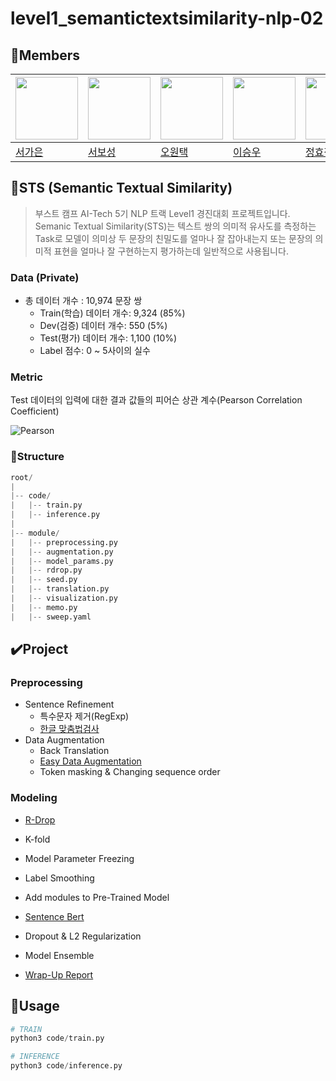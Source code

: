 # level1_semantictextsimilarity-nlp-02

## 🌱Members


|<img src='https://avatars.githubusercontent.com/u/85860941?v=4' height=100 width=100px></img>|<img src='https://avatars.githubusercontent.com/u/28584259?v=4' height=100 width=100px></img>|<img src='https://avatars.githubusercontent.com/u/75467530?v=4' height=100 width=100px></img>|<img src='https://avatars.githubusercontent.com/u/60664644?v=4' height=100 width=100px></img>|<img src='https://avatars.githubusercontent.com/u/101383752?v=4' height=100 width=100px></img>|
| --- | --- | --- | --- | --- |
| [서가은](https://github.com/gaeun0112) | [서보성](https://github.com/Seoboseong) | [오원택](https://github.com/dnjdsxor21) | [이승우](https://github.com/OLAOOT) | [정효정](https://github.com/HYOJUNG08) |

## 📎STS (Semantic Textual Similarity)

> 부스트 캠프 AI-Tech 5기 NLP 트랙 Level1 경진대회 프로젝트입니다. Semanic Textual Similarity(STS)는 텍스트 쌍의 의미적 유사도를 측정하는 Task로 모델이 의미상 두 문장의 친밀도를 얼마나 잘 잡아내는지 또는 문장의 의미적 표현을 얼마나 잘 구현하는지 평가하는데 일반적으로 사용됩니다.
> 

### Data (Private)

- 총 데이터 개수 : 10,974 문장 쌍
    - Train(학습) 데이터 개수: 9,324 (85%)
    - Dev(검증) 데이터 개수: 550 (5%)
    - Test(평가) 데이터 개수: 1,100 (10%)
    - Label 점수: 0 ~ 5사이의 실수

### Metric

Test 데이터의 입력에 대한 결과 값들의 피어슨 상관 계수(Pearson Correlation Coefficient)

![Pearson](https://www.simplilearn.com/ice9/free_resources_article_thumb/Pearson_Correlation_2.png)

### 📂Structure

```python
root/
|
|-- code/
|   |-- train.py
|   |-- inference.py
|
|-- module/
|   |-- preprocessing.py
|   |-- augmentation.py
|   |-- model_params.py
|   |-- rdrop.py
|   |-- seed.py
|   |-- translation.py
|   |-- visualization.py
|   |-- memo.py
|   |-- sweep.yaml

```

## ✔️Project


### Preprocessing

- Sentence Refinement
    - 특수문자 제거(RegExp)
    - [한글 맞춤법검사](https://github.com/ssut/py-hanspell)
- Data Augmentation
    - Back Translation
    - [Easy Data Augmentation](https://github.com/toriving/KoEDA)
    - Token masking & Changing sequence order

### Modeling

- [R-Drop](https://github.com/dropreg/R-Drop)
- K-fold
- Model Parameter Freezing
- Label Smoothing
- Add modules to Pre-Trained Model
- [Sentence Bert](https://www.sbert.net)
- Dropout & L2 Regularization
- Model Ensemble

- [Wrap-Up Report](https://github.com/boostcampaitech5/level1_semantictextsimilarity-nlp-02/blob/main/wrap_up_report/%EB%AC%B8%EC%9E%A5%20%EA%B0%84%20%EC%9C%A0%EC%82%AC%EB%8F%84%20%EC%B8%A1%EC%A0%95_NLP_%ED%8C%80%20%EB%A6%AC%ED%8F%AC%ED%8A%B8(02).pdf)

## 🐞Usage

```python
# TRAIN
python3 code/train.py

# INFERENCE
python3 code/inference.py
```
